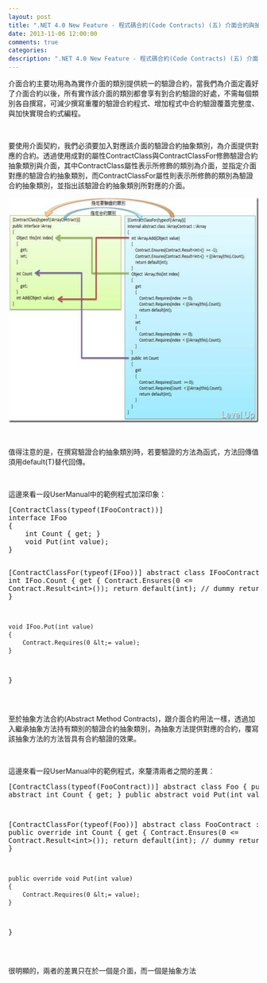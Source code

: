 ```yaml
---
layout: post
title: ".NET 4.0 New Feature - 程式碼合約(Code Contracts) (五) 介面合約與抽象方法合約"
date: 2013-11-06 12:00:00
comments: true
categories: 
description: ".NET 4.0 New Feature - 程式碼合約(Code Contracts) (五) 介面合約與抽象方法合約"
---
```

<p>介面合約主要功用為為實作介面的類別提供統一的驗證合約，當我們為介面定義好了介面合約以後，所有實作該介面的類別都會享有到合約驗證的好處，不需每個類別各自撰寫，可減少撰寫重覆的驗證合約程式、增加程式中合約驗證覆蓋完整度、與加快實現合約式編程。</p>  <p> </p>  <p>要使用介面契約，我們必須要加入對應該介面的驗證合約抽象類別，為介面提供對應的合約。透過使用成對的屬性ContractClass與ContractClassFor修飾驗證合約抽象類別與介面，其中ContractClass屬性表示所修飾的類別為介面，並指定介面對應的驗證合約抽象類別，而ContractClassFor屬性則表示所修飾的類別為驗證合約抽象類別，並指出該驗證合約抽象類別所對應的介面。</p>  <p><img style="border-bottom: 0px; border-left: 0px; border-top: 0px; border-right: 0px" border="0" alt="clip_image002" width="578" height="453" src="\images\posts\d3796a9f-821d-4f0e-a111-6d456bfdf166\clip_image002_thumb.jpg" /></p>  <p> </p>  <p>值得注意的是，在撰寫驗證合約抽象類別時，若要驗證的方法為函式，方法回傳值須用default(T)替代回傳。</p>  <p> </p>  <p>這邊來看一段UserManual中的範例程式加深印象：</p>  <div style="padding-bottom: 0px; margin: 0px; padding-left: 0px; padding-right: 0px; display: inline; float: none; padding-top: 0px" id="scid:812469c5-0cb0-4c63-8c15-c81123a09de7:3dd50824-d017-46c0-a40d-76052707de7c" class="wlWriterSmartContent"><pre name="code" class="c#">
[ContractClass(typeof(IFooContract))]
interface IFoo
{
    int Count { get; }
    void Put(int value);
}

[ContractClassFor(typeof(IFoo))]
abstract class IFooContract : IFoo
{
    int IFoo.Count
    {
        get
        {
            Contract.Ensures(0 &lt;= Contract.Result&lt;int&gt;());
            return default(int); // dummy return
        }
    }

    void IFoo.Put(int value)
    {
        Contract.Requires(0 &lt;= value);
    }
}</pre></div>  <p> </p>  <p>至於抽象方法合約(Abstract Method Contracts)，跟介面合約用法一樣，透過加入繼承抽象方法持有類別的驗證合約抽象類別，為抽象方法提供對應的合約，覆寫該抽象方法的方法皆具有合約驗證的效果。</p>  <p> </p>  <p>這邊來看一段UserManual中的範例程式，來釐清兩者之間的差異：</p>  <div style="padding-bottom: 0px; margin: 0px; padding-left: 0px; padding-right: 0px; display: inline; float: none; padding-top: 0px" id="scid:812469c5-0cb0-4c63-8c15-c81123a09de7:2214292d-9c2f-4adc-9bf0-0e18486f3958" class="wlWriterSmartContent"><pre name="code" class="c#">
[ContractClass(typeof(FooContract))]
abstract class Foo
{
    public abstract int Count { get; }
    public abstract void Put(int value);
}

[ContractClassFor(typeof(Foo))]
abstract class FooContract : Foo
{
    public override int Count
    {
        get
        {
            Contract.Ensures(0 &lt;= Contract.Result&lt;int&gt;());
            return default(int); // dummy return
        }
    }

    public override void Put(int value)
    {
        Contract.Requires(0 &lt;= value);
    }
}</pre></div><p> </p><p>很明顯的，兩者的差異只在於一個是介面，而一個是抽象方法</p>